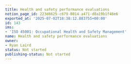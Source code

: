 ```yaml
---
title: Health and safety performance evaluations
notion_page_id: 223d6625-c679-8014-a471-d8a19b1f48e6
exported_at: '2025-07-02T18:38:12.883755+00:00'
id: 143
ims:
- 'ISO 45001: Occupational Health and Safety Management'
name: Health and safety performance evaluations
owner:
- Ryan Laird
status: Not started
publishing-status: Not started
---
```


